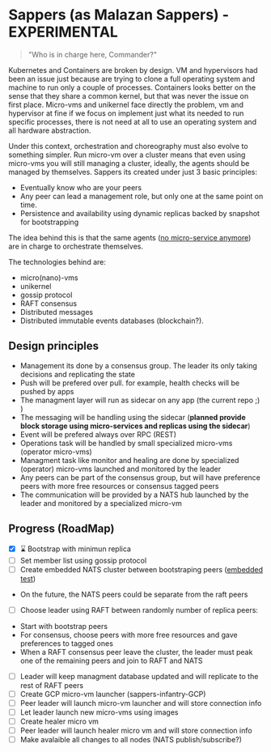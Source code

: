 # Sappers (as Malazan Sappers) - EXPERIMENTAL

> "Who is in charge here, Commander?"

Kubernetes and Containers are broken by design. VM and hypervisors had been an issue just because are trying
to clone a full operating system and machine to run only a couple of processes. Containers looks better on the sense
that they share a common kernel, but that was never the issue on first place. Micro-vms and unikernel face directly
the problem, vm and hypervisor at fine if we focus on implement just what its needed to run specific processes, there is not
need at all to use an operating system and all hardware abstraction.

Under this context, orchestration and choreography must also evolve to something simpler. Run micro-vm over a cluster
means that even using micro-vms you will still managing a cluster, ideally, the  agents should be managed
by themselves. Sappers its created under just 3 basic principles:

- Eventually know who are your peers
- Any peer can lead a management role, but only one at the same point on time.
- Persistence and availability using dynamic replicas backed by snapshot for bootstrapping

The idea behind this is that the same agents ([no micro-service anymore](https://medium.com/@rodrigo.estrada/micro-agents-the-evolution-of-micro-services-1397a1567767))
are in charge to orchestrate themselves.

The technologies behind are:
 - micro(nano)-vms
 - unikernel
 - gossip protocol
 - RAFT consensus
 - Distributed messages
 - Distributed immutable events databases (blockchain?).

 ## Design principles

 - Management its done by a consensus group. The leader its only taking decisions and replicating the state
 - Push will be prefered over pull. for example, health checks will be pushed by apps
 - The managment layer will run as sidecar on any app (the current repo ;) )
 - The messaging will be handling using the sidecar (**planned provide block storage using micro-services and replicas using the sidecar**)
 - Event will be prefered always over RPC (REST)
 - Operations task will be handled by small specialized micro-vms (operator micro-vms)
 - Managment task like monitor and healing are done by specialized (operator) micro-vms launched and monitored by the leader
 - Any peers can be part of the consensus group, but will have preference peers with more free resources or consensus tagged peers
 - The communication will be provided by a NATS hub launched by the leader and monitored by a specialized micro-vm

 ## Progress (RoadMap)

 - [x] :hourglass: Bootstrap with minimun replica
 - [ ] Set member list using gossip protocol
 - [ ] Create embedded NATS cluster between bootstraping peers ([embedded test](https://github.com/nats-io/nats-server/blob/master/test/test.go#L46))
  - On the future, the NATS peers could be separate from the raft peers
 - [ ] Choose leader using RAFT between randomly number of replica peers:
  - Start with bootstrap peers
  - For consensus, choose peers with more free resources and gave preferences to tagged ones
  - When a RAFT consensus peer leave the cluster, the leader must peak one of the remaining peers and join to RAFT and NATS
 - [ ] Leader will keep managment database updated and will replicate to the rest of RAFT peers
 - [ ] Create GCP micro-vm launcher (sappers-infantry-GCP)
 - [ ] Peer leader will launch micro-vm launcher and will store connection info
 - [ ] Let leader launch new micro-vms using images
 - [ ] Create healer micro vm
 - [ ] Peer leader will launch healer micro vm and will store connection info
 - [ ] Make avalaible all changes to all nodes (NATS publish/subscribe?)
